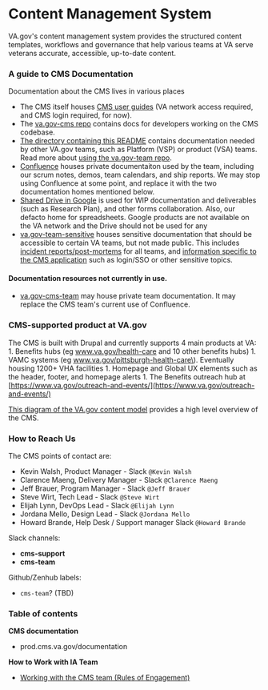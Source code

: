 # Content Management System

VA.gov's content management system provides the structured content templates, workflows and governance that help various teams at VA serve veterans accurate, accessible, up-to-date content.

### A guide to CMS Documentation

Documentation about the CMS lives in various places

* The CMS itself houses [CMS user guides](https://prod.cms.va.gov/documentation) \(VA network access required, and CMS login required, for now\). 
* The [va.gov-cms repo](https://github.com/department-of-veterans-affairs/va.gov-cms) contains docs for developers working on the CMS codebase.
* [The directory containing this README](https://github.com/department-of-veterans-affairs/va.gov-team/tree/master/platform/cms) contains documentation needed by other VA.gov teams, such as Platform \(VSP\) or product \(VSA\) teams. Read more about [using the va.gov-team repo](https://github.com/department-of-veterans-affairs/va.gov-team/blob/master/platform/working-with-vsp/orientation/repo-guidelines.md#naming-guidelines).
* [Confluence](https://va-gov.atlassian.net/wiki/spaces/VAGOV/pages/179765342/2020-2021) houses private documentaiton used by the team, including our scrum notes, demos, team calendars, and ship reports. We may stop using Confluence at some point, and replace it with the two documentation homes mentioned below.
* [Shared Drive in Google](https://drive.google.com/drive/folders/0ADx85_gnl3Y4Uk9PVA) is used for WIP documentation and deliverables \(such as Research Plan\), and other forms collaboration. Also, our defacto home for spreadsheets. Google products are not available on the VA network and the Drive should not be used for any 
* [va.gov-team-sensitive](https://github.com/department-of-veterans-affairs/va.gov-team-sensitive) houses sensitive documentation that should be accessible to certain VA teams, but not made public. This includes [incident reports/post-mortems](https://github.com/department-of-veterans-affairs/va.gov-team-sensitive/tree/master/Postmortems) for all teams, and [information specific to the CMS application](https://github.com/department-of-veterans-affairs/va.gov-team-sensitive/tree/master/platform/cms) such as login/SSO or other sensitive topics. 

#### Documentation resources not currently in use.

* [va.gov-cms-team](https://github.com/department-of-veterans-affairs/va.gov-cms-team) may house private team documentation. It may replace the CMS team's current use of Confluence.

### CMS-supported product at VA.gov

The CMS is built with Drupal and currently supports 4 main products at VA: 1. Benefits hubs \(eg www.va.gov/health-care and 10 other benefits hubs\) 1. VAMC systems \(eg www.va.gov/pittsburgh-health-care\). Eventually housing 1200+ VHA facilities 1. Homepage and Global UX elements such as the header, footer, and homepage alerts 1. The Benefits outreach hub at [https://www.va.gov/outreach-and-events/](https://www.va.gov/outreach-and-events/)

[This diagram of the VA.gov content model](https://github.com/department-of-veterans-affairs/va.gov-team/tree/master/platform/cms/content-model) provides a high level overview of the CMS.

### How to Reach Us

The CMS points of contact are:

* Kevin Walsh, Product Manager - Slack `@Kevin Walsh`
* Clarence Maeng, Delivery Manager - Slack `@Clarence Maeng`
* Jeff Brauer, Program Manager - Slack `@Jeff Brauer`
* Steve Wirt, Tech Lead - Slack `@Steve Wirt`
* Elijah Lynn, DevOps Lead - Slack `@Elijah Lynn`
* Jordana Mello, Design Lead - Slack `@Jordana Mello`
* Howard Brande, Help Desk / Support manager Slack `@Howard Brande`

Slack channels:

* **cms-support**
* **cms-team**

Github/Zenhub labels:

* `cms-team`? \(TBD\)

### Table of contents

**CMS documentation**

* prod.cms.va.gov/documentation

**How to Work with IA Team**

* [Working with the CMS team \(Rules of Engagement\)](working-with-cms-team.md)

